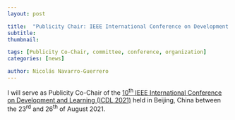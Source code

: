 ```yaml
---
layout: post

title:  "Publicity Chair: IEEE International Conference on Development and Learning (IEEE ICDL 2021)"
subtitle: 
thumbnail: 

tags: [Publicity Co-Chair, committee, conference, organization]
categories: [news]

author: Nicolás Navarro-Guerrero
---
```


I will serve as Publicity Co-Chair of the <a href="https://icdl-2021.org/" target="_blank">10<sup>th</sup> IEEE International Conference on Development and Learning (ICDL 2021)</a> held in Beijing, China between the 23<sup>rd</sup> and 26<sup>th</sup> of August 2021.

<!--more-->

